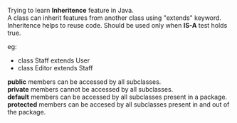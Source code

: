 Trying to learn **Inheritence** feature in Java.  
A class can inherit features from another class using "extends" keyword.
Inheritence helps to reuse code. Should be used only when **IS-A** test holds true.

eg:
* class Staff extends User
* class Editor extends Staff  

**public** members can be accessed by all subclasses.  
**private** members cannot be accessed by all subclasses.   
**default** members can be accessed by all subclasses present in a package.  
**protected** members can be accesed by all subclasses present in and out of the package.  
